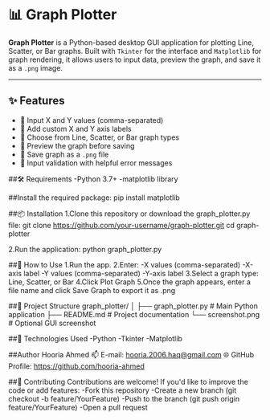 # 📊 Graph Plotter

**Graph Plotter** is a Python-based desktop GUI application for plotting Line, Scatter, or Bar graphs. Built with `Tkinter` for the interface and `Matplotlib` for graph rendering, it allows users to input data, preview the graph, and save it as a `.png` image.

---

## ✨ Features

- 🔢 Input X and Y values (comma-separated)
- 📍 Add custom X and Y axis labels
- 🎨 Choose from Line, Scatter, or Bar graph types
- 👀 Preview the graph before saving
- 💾 Save graph as a `.png` file
- 🧠 Input validation with helpful error messages


##🛠️ Requirements
-Python 3.7+
-matplotlib library

##Install the required package:
pip install matplotlib

##📦 Installation
1.Clone this repository or download the graph_plotter.py file:
git clone https://github.com/your-username/graph-plotter.git
cd graph-plotter

2.Run the application:
python graph_plotter.py

##🚀 How to Use
1.Run the app.
2.Enter:
  -X values (comma-separated)
  -X-axis label
  -Y values (comma-separated)
  -Y-axis label
3.Select a graph type: Line, Scatter, or Bar
4.Click Plot Graph
5.Once the graph appears, enter a file name and click Save Graph to export it as .png

##📁 Project Structure
graph_plotter/
│
├── graph_plotter.py         # Main Python application
├── README.md                # Project documentation
└── screenshot.png           # Optional GUI screenshot

##🧰 Technologies Used
-Python
-Tkinter
-Matplotlib

##Author
Hooria Ahmed
📫 E-mail: hooria.2006.haq@gmail.com
🌐 GitHub Profile: https://github.com/hooria-ahmed


##🙌 Contributing
Contributions are welcome!
If you'd like to improve the code or add features:
-Fork this repository
-Create a new branch (git checkout -b feature/YourFeature)
-Push to the branch (git push origin feature/YourFeature)
-Open a pull request




